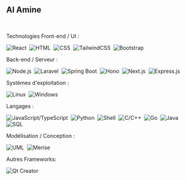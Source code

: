 **Al Amine**
---

<br>

Technologies Front-end / UI : <br>

![React](https://img.shields.io/badge/React-61DAFB?style=flat-square&logo=react&logoColor=ffffff&labelColor=23272A)&nbsp;
![HTML](https://img.shields.io/badge/HTML5-E34F26?style=flat-square&logo=html5&logoColor=ffffff&labelColor=23272A)&nbsp;
![CSS](https://img.shields.io/badge/CSS3-2965F1?style=flat-square&logo=css3&logoColor=ffffff&labelColor=23272A)&nbsp;
![TailwindCSS](https://img.shields.io/badge/TailwindCSS-38B2AC?style=flat-square&logo=tailwindcss&logoColor=ffffff&labelColor=23272A)&nbsp;
![Bootstrap](https://img.shields.io/badge/Bootstrap-563D7C?style=flat-square&logo=bootstrap&logoColor=ffffff&labelColor=23272A)&nbsp;

Back-end / Serveur : <br>

![Node.js](https://img.shields.io/badge/Node.js-339933?style=flat-square&logo=node.js&logoColor=ffffff&labelColor=23272A)&nbsp;
![Laravel](https://img.shields.io/badge/Laravel-EF4135?style=flat-square&logo=laravel&logoColor=ffffff&labelColor=23272A)&nbsp;
![Spring Boot](https://img.shields.io/badge/Spring%20Boot-6DB335?style=flat-square&logo=spring&logoColor=ffffff&labelColor=23272A)&nbsp;
![Hono](https://img.shields.io/badge/Hono-B0E0E6?style=flat-square&logo=hono&logoColor=000000&labelColor=23272A)&nbsp;
![Next.js](https://img.shields.io/badge/Next.js-000000?style=flat-square&logo=nextdotjs&logoColor=ffffff&labelColor=23272A)&nbsp;
![Express.js](https://img.shields.io/badge/Express.js-000000?style=flat-square&logo=express&logoColor=ffffff&labelColor=23272A)&nbsp;

Systèmes d'exploitation : <br>

![Linux](https://img.shields.io/badge/Linux-000000?style=flat-square&logo=linux&logoColor=ffffff&labelColor=23272A)&nbsp;
![Windows](https://img.shields.io/badge/Windows-0078D4?style=flat-square&logo=windows&logoColor=ffffff&labelColor=23272A)&nbsp;

Langages : <br>

![JavaScript/TypeScript](https://img.shields.io/badge/JavaScript%20%2F%20TypeScript-007ACC?style=flat-square&logo=typescript&logoColor=ffffff&labelColor=23272A)&nbsp;
![Python](https://img.shields.io/badge/Python-306998?style=flat-square&logo=python&logoColor=ffffff&labelColor=23272A)&nbsp;
![Shell](https://img.shields.io/badge/Shell-4EAA25?style=flat-square&logo=gnubash&logoColor=ffffff&labelColor=23272A)&nbsp;
![C/C++](https://img.shields.io/badge/C%2FC%2B%2B-00599C?style=flat-square&logo=c%2B%2B&logoColor=ffffff&labelColor=23272A)&nbsp;
![Go](https://img.shields.io/badge/Go-00ADD8?style=flat-square&logo=go&logoColor=ffffff&labelColor=23272A)&nbsp;
![Java](https://img.shields.io/badge/Java-ED8B00?style=flat-square&logo=java&logoColor=ffffff&labelColor=23272A)&nbsp;
![SQL](https://img.shields.io/badge/SQL-FFFFFF?style=flat-square&logo=sql&logoColor=005a96&labelColor=23272A)&nbsp;

Modélisation / Conception : <br>

![UML](https://img.shields.io/badge/UML-2D9F7D?style=flat-square&logo=uml&logoColor=ffffff&labelColor=23272A)&nbsp;
![Merise](https://img.shields.io/badge/Merise-4F5D4F?style=flat-square&logo=merise&logoColor=ffffff&labelColor=23272A)&nbsp;

Autres Frameworks: <br>

![Qt Creator](https://img.shields.io/badge/Qt%20Creator-41CD52?style=flat-square&logo=qt&logoColor=ffffff&labelColor=23272A)&nbsp;
